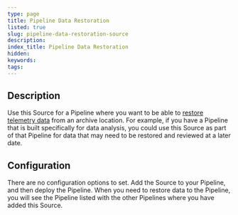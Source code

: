 ```yaml
---
type: page
title: Pipeline Data Restoration
listed: true
slug: pipeline-data-restoration-source
description: 
index_title: Pipeline Data Restoration
hidden: 
keywords: 
tags: 
---
```


## Description

Use this Source for a Pipeline where you want to be able to [restore telemetry data](/telemetry-pipelines/archive-restore-data) from an archive location. For example, if you have a Pipeline that is built specifically for data analysis, you could use this Source as part of that Pipeline for data that may need to be restored and reviewed at a later date. 

## Configuration

There are no configuration options to set. Add the Source to your Pipeline, and then deploy the Pipeline. When you need to restore data to the Pipeline, you will see the Pipeline listed with the other Pipelines where you have added this Source.